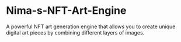 # Nima-s-NFT-Art-Engine
A powerful NFT art generation engine that allows you to create unique digital art pieces by combining different layers of images.
